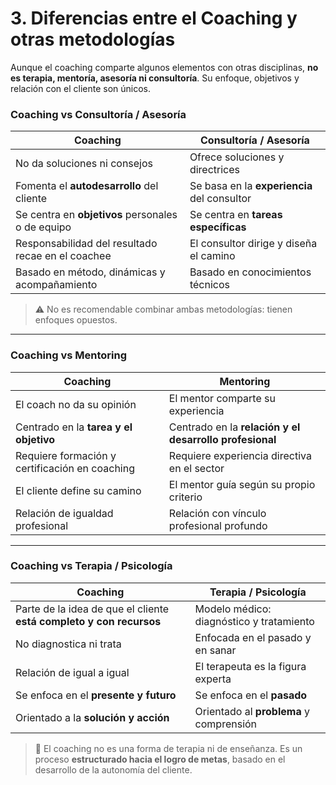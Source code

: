 # 3. Diferencias entre el Coaching y otras metodologías

Aunque el coaching comparte algunos elementos con otras disciplinas, **no es terapia, mentoría, asesoría ni consultoría**. Su enfoque, objetivos y relación con el cliente son únicos.

### Coaching vs Consultoría / Asesoría

| Coaching                                          | Consultoría / Asesoría                      |
| ------------------------------------------------- | ------------------------------------------- |
| No da soluciones ni consejos                      | Ofrece soluciones y directrices             |
| Fomenta el **autodesarrollo** del cliente         | Se basa en la **experiencia** del consultor |
| Se centra en **objetivos** personales o de equipo | Se centra en **tareas específicas**         |
| Responsabilidad del resultado recae en el coachee | El consultor dirige y diseña el camino      |
| Basado en método, dinámicas y acompañamiento      | Basado en conocimientos técnicos            |

> ⚠️ No es recomendable combinar ambas metodologías: tienen enfoques opuestos.

---

### Coaching vs Mentoring

| Coaching                                       | Mentoring                                               |
| ---------------------------------------------- | ------------------------------------------------------- |
| El coach no da su opinión                      | El mentor comparte su experiencia                       |
| Centrado en la **tarea y el objetivo**         | Centrado en la **relación y el desarrollo profesional** |
| Requiere formación y certificación en coaching | Requiere experiencia directiva en el sector             |
| El cliente define su camino                    | El mentor guía según su propio criterio                 |
| Relación de igualdad profesional               | Relación con vínculo profesional profundo               |

---

### Coaching vs Terapia / Psicología

| Coaching                                                            | Terapia / Psicología                     |
| ------------------------------------------------------------------- | ---------------------------------------- |
| Parte de la idea de que el cliente **está completo y con recursos** | Modelo médico: diagnóstico y tratamiento |
| No diagnostica ni trata                                             | Enfocada en el pasado y en sanar         |
| Relación de igual a igual                                           | El terapeuta es la figura experta        |
| Se enfoca en el **presente y futuro**                               | Se enfoca en el **pasado**               |
| Orientado a la **solución y acción**                                | Orientado al **problema** y comprensión  |

> 📌 El coaching no es una forma de terapia ni de enseñanza. Es un proceso **estructurado hacia el logro de metas**, basado en el desarrollo de la autonomía del cliente.
